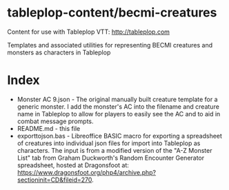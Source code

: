 # tableplop-content/becmi-creatures

Content for use with Tableplop VTT: http://tableplop.com

Templates and associated utilities for representing BECMI creatures and monsters as characters in Tableplop

# Index
- Monster AC 9.json - The original manually built creature template for a generic monster. I add the monster's AC into the filename and creature name in Tableplop to allow for players to easily see the AC and to aid in combat message prompts.
- README.md - this file
- exporttojson.bas - Libreoffice BASIC macro for exporting a spreadsheet of creatures into individual json files for import into Tableplop as characters. The input is from a modified version of the "A-Z Monster List" tab from Graham Duckworth's Random Encounter Generator spreadsheet, hosted at Dragonsfoot at: https://www.dragonsfoot.org/php4/archive.php?sectioninit=CD&fileid=270.
 
